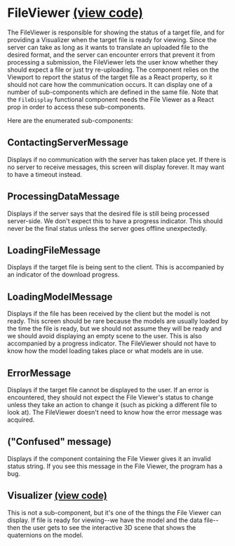 # FileViewer [(view code)](https://github.com/jpiland16/hmv_test/blob/master/src/components/visualizer-screen/FileViewer.js)
The FileViewer is responsible for showing the status of a target file, and for providing a Visualizer when the target file is ready for viewing.
Since the server can take as long as it wants to translate an uploaded file to the desired format, and the server can encounter errors that prevent it from processing a submission, the FileViewer lets the user know whether they should expect a file or just try re-uploading. 
The component relies on the Viewport to report the status of the target file as a React property, so it should not care how the communication occurs.
It can display one of a number of sub-components which are defined in the same file. Note that the `FileDisplay` functional component needs the File Viewer as a React prop in order to access these sub-components.

Here are the enumerated sub-components:

## ContactingServerMessage
Displays if no communication with the server has taken place yet. If there is no server to receive messages, this screen will display forever. It may want to have a timeout instead.

## ProcessingDataMessage
Displays if the server says that the desired file is still being processed server-side. We don't expect this to have a progress indicator. This should never be the final status unless the server goes offline unexpectedly.

## LoadingFileMessage
Displays if the target file is being sent to the client. This is accompanied by an indicator of the download progress.

## LoadingModelMessage
Displays if the file has been received by the client but the model is not ready. This screen should be rare because the models are usually loaded by the time the file is ready, but we should not assume they will be ready and we should avoid displaying an empty scene to the user. This is also accompanied by a progress indicator. The FileViewer should not have to know how the model loading takes place or what models are in use.

## ErrorMessage
Displays if the target file cannot be displayed to the user. If an error is encountered, they should not expect the File Viewer's status to change unless they take an action to change it (such as picking a different file to look at). The FileViewer doesn't need to know how the error message was acquired.

## ("Confused" message)
Displays if the component containing the File Viewer gives it an invalid status string. If you see this message in the File Viewer, the program has a bug.

## Visualizer [(view code)](https://github.com/jpiland16/hmv_test/blob/master/src/components/shared_visualizer_object/Visualizer.js)
This is not a sub-component, but it's one of the things the File Viewer can display. If file is ready for viewing--we have the model and the data file--then the user gets to see the interactive 3D scene that shows the quaternions on the model.
